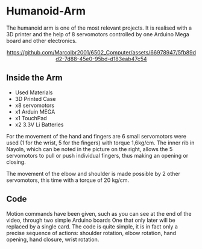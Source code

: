 # Humanoid-Arm

<it> The humanoid arm is one of the most relevant projects. It is realised with a 3D printer and the help of 8 servomotors controlled by one Arduino Mega board and other electronics. </it>

<div align="center">

https://github.com/Marcolbr2001/6502_Computer/assets/66978947/5fb89dd2-7d88-45e0-95bd-d183eab47c54

</div>

## Inside the Arm

<pos>
  
- Used Materials
- 3D Printed Case
- x8 servomotors
- x1 Arduin MEGA
- x1 TouchPad
- x2 3.3V Li Batteries
  
</pos>

For the movement of the hand and fingers are 6 small servomotors were used (1 for the wrist, 5 for the fingers) with torque 1,6kg/cm. The inner rib in Nayoln, which can be noted in the picture on the right, allows the 5 servomotors to pull or push individual fingers, thus making an opening or closing.

The movement of the elbow and shoulder is made possible by 2 other servomotors, this time with a torque of 20 kg/cm.

## Code
Motion commands have been given, such as you can see at the end of the video, through two simple Arduino boards One that only later will be replaced by a single card. The code is quite simple, it is in fact only a precise sequence of actions: shoulder rotation, elbow rotation, hand opening, hand closure, wrist rotation.
